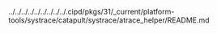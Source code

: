 ../../../../../../../../../.cipd/pkgs/31/_current/platform-tools/systrace/catapult/systrace/atrace_helper/README.md
